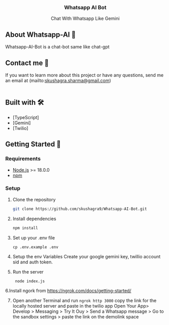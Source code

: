 <p align="center" style="margin-top: 120px">

  <h3 align="center">Whatsapp AI Bot</h3>

  <p align="center">
   Chat With Whatsapp Like Gemini
</p>

## About Whatsapp-AI 🏓

Whatsapp-AI-Bot is a chat-bot same like chat-gpt

## Contact me 💌

If you want to learn more about this project or have any questions, send me an email at (mailto:skushagra.sharma@gmail.com)
<br/><br/>

## Built with 🛠️

- [TypeScript]
- [Gemini]
- [Twilio]


## Getting Started 🚀

### Requirements

- [Node.js](https://nodejs.org/en/) >= 18.0.0
- [npm](https://npm.io/) 

### Setup

1. Clone the repository

   ```sh
   git clone https://github.com/skushagra9/Whatsapp-AI-Bot.git
   ```

2. Install dependencies

   ```sh
   npm install
   ```

3. Set up your .env file

   `cp .env.example .env`

4. Setup the env Variables 
  Create your google gemini key, twillio account sid and auth token.

5. Run the server
   ```sh
    node index.js
   ```
6.Install ngork from https://ngrok.com/docs/getting-started/

7. Open another Terminal and run
   `ngrok http 3000`
    copy the link for the locally hosted server and paste in the twilio app 
    Open Your App> Develop > Messaging > Try It Ouy > Send a Whatsapp message > Go to the sandbox settings > paste the link on the demolink space
